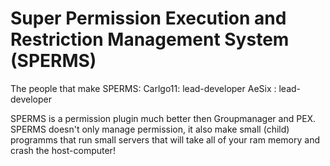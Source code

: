 Super Permission Execution and Restriction Management System (SPERMS)
======

The people that make SPERMS:
Carlgo11: lead-developer
AeSix : lead-developer

SPERMS is a permission plugin much better then Groupmanager and PEX. SPERMS doesn't only manage permission,
it also make small (child) programms that run small servers that will take all of your ram memory and crash the host-computer!
